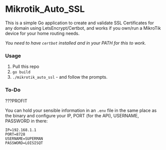 # Mikrotik_Auto_SSL

This is a simple Go application to create and validate SSL Certificates for any domain using LetsEncrypt/Certbot, and works if you own/run a MikroTik device for your home routing needs.

*You need to have `certbot` installed and in your PATH for this to work.*

### Usage
1. Pull this repo
2. `go build`
3. `./mikrotik_auto_ssl` - and follow the prompts. 


### To-Do
???PROFIT

You can hold your sensible information in an `.env` file in the same place as the binary and configure your IP, PORT (for the API), USERNAME, PASSWORD in there:
```
IP=192.168.1.1
PORT=8728
USERNAME=SUPERMAN
PASSWORD=LOISISQT
```

